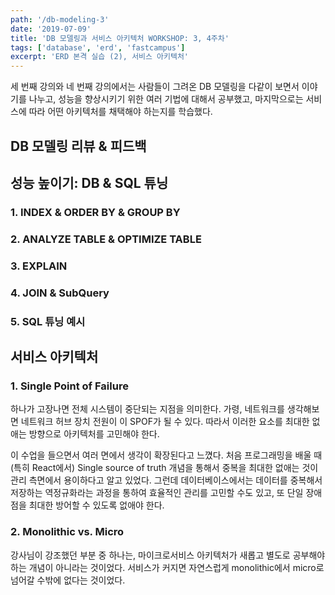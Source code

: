 ```yaml
---
path: '/db-modeling-3'
date: '2019-07-09'
title: 'DB 모델링과 서비스 아키텍처 WORKSHOP: 3, 4주차'
tags: ['database', 'erd', 'fastcampus']
excerpt: 'ERD 본격 실습 (2), 서비스 아키텍처'
---
```


세 번째 강의와 네 번째 강의에서는 사람들이 그려온 DB 모델링을 다같이 보면서 이야기를 나누고, 성능을 향상시키기 위한 여러 기법에 대해서 공부했고, 마지막으로는 서비스에 따라 어떤 아키텍처를 채택해야 하는지를 학습했다.

## DB 모델링 리뷰 & 피드백

## 성능 높이기: DB & SQL 튜닝

### 1. INDEX & ORDER BY & GROUP BY

### 2. ANALYZE TABLE & OPTIMIZE TABLE

### 3. EXPLAIN

### 4. JOIN & SubQuery

### 5. SQL 튜닝 예시

## 서비스 아키텍처

### 1. Single Point of Failure

하나가 고장나면 전체 시스템이 중단되는 지점을 의미한다. 가령, 네트워크를 생각해보면 네트워크 허브 장치 전원이 이 SPOF가 될 수 있다. 따라서 이러한 요소를 최대한 없애는 방향으로 아키텍처를 고민해야 한다.

이 수업을 들으면서 여러 면에서 생각이 확장된다고 느꼈다. 처음 프로그래밍을 배울 때 (특히 React에서) Single source of truth 개념을 통해서 중복을 최대한 없애는 것이 관리 측면에서 용이하다고 알고 있었다. 그런데 데이터베이스에서는 데이터를 중복해서 저장하는 역정규화라는 과정을 통하여 효율적인 관리를 고민할 수도 있고, 또 단일 장애점을 최대한 방어할 수 있도록 없애야 한다.

### 2. Monolithic vs. Micro

강사님이 강조했던 부분 중 하나는, 마이크로서비스 아키텍처가 새롭고 별도로 공부해야 하는 개념이 아니라는 것이었다. 서비스가 커지면 자연스럽게 monolithic에서 micro로 넘어갈 수밖에 없다는 것이었다.

###
